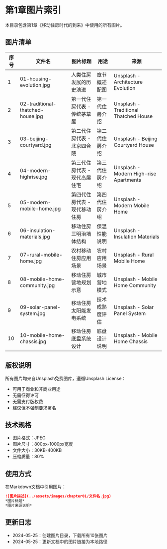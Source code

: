 # 第1章图片索引

本目录包含第1章《移动住房时代的到来》中使用的所有图片。

## 图片清单

| 序号 | 文件名 | 图片标题 | 用途 | 来源 |
|------|--------|----------|------|------|
| 1 | 01-housing-evolution.jpg | 人类住房发展的历史演进 | 章节概述配图 | Unsplash - Architecture Evolution |
| 2 | 02-traditional-thatched-house.jpg | 第一代住房代表 - 传统茅草屋 | 第一代住房介绍 | Unsplash - Traditional Thatched House |
| 3 | 03-beijing-courtyard.jpg | 第二代住房代表 - 北京四合院 | 第二代住房介绍 | Unsplash - Beijing Courtyard House |
| 4 | 04-modern-highrise.jpg | 第三代住房代表 - 现代高层住宅 | 第三代住房介绍 | Unsplash - Modern High-rise Apartments |
| 5 | 05-modern-mobile-home.jpg | 第四代住房代表 - 现代移动住房 | 第四代住房介绍 | Unsplash - Modern Mobile Home |
| 6 | 06-insulation-materials.jpg | 移动住房三明治墙体结构 | 保温性能说明 | Unsplash - Insulation Materials |
| 7 | 07-rural-mobile-home.jpg | 农村移动住房应用场景 | 农村应用场景 | Unsplash - Rural Mobile Home |
| 8 | 08-mobile-home-community.jpg | 移动住房营地规划示意 | 城市营地模式 | Unsplash - Mobile Home Community |
| 9 | 09-solar-panel-system.jpg | 移动住房太阳能发电系统 | 技术成熟度评估 | Unsplash - Solar Panel System |
| 10 | 10-mobile-home-chassis.jpg | 移动住房底盘系统设计 | 底盘设计说明 | Unsplash - Mobile Home Chassis |

## 版权说明

所有图片均来自Unsplash免费图库，遵循Unsplash License：
- 可用于商业和非商业用途
- 无需征得许可
- 无需支付版权费
- 建议但不强制要求署名

## 技术规格

- 图片格式：JPEG
- 图片尺寸：800px-1000px宽度
- 文件大小：30KB-400KB
- 压缩质量：80%

## 使用方式

在Markdown文档中引用图片：
```markdown
![图片描述](../assets/images/chapter01/文件名.jpg)
*图片标题*
*图片来源说明*
```

## 更新日志

- 2024-05-25：创建图片目录，下载所有10张图片
- 2024-05-25：更新文档中的图片链接为本地路径 